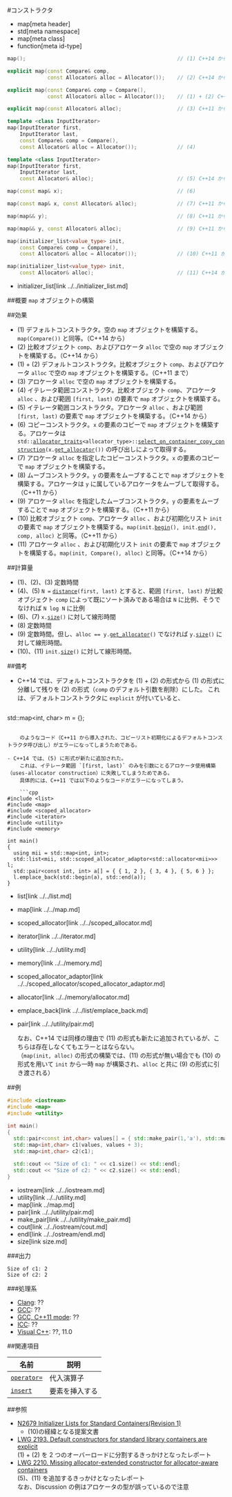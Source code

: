 #コンストラクタ
* map[meta header]
* std[meta namespace]
* map[meta class]
* function[meta id-type]

```cpp
map();                                                 // (1) C++14 から

explicit map(const Compare& comp,
             const Allocator& alloc = Allocator());    // (2) C++14 から

explicit map(const Compare& comp = Compare(),
             const Allocator& alloc = Allocator());    // (1) + (2) C++11 まで

explicit map(const Allocator& alloc);                  // (3) C++11 から

template <class InputIterator>
map(InputIterator first,
    InputIterator last,
    const Compare& comp = Compare(),
    const Allocator& alloc = Allocator());             // (4)

template <class InputIterator>
map(InputIterator first,
    InputIterator last,
    const Allocator& alloc);                           // (5) C++14 から

map(const map& x);                                     // (6)

map(const map& x, const Allocator& alloc);             // (7) C++11 から

map(map&& y);                                          // (8) C++11 から

map(map&& y, const Allocator& alloc);                  // (9) C++11 から

map(initializer_list<value_type> init,
    const Compare& comp = Compare(),
    const Allocator& alloc = Allocator());             // (10) C++11 から

map(initializer_list<value_type> init,
    const Allocator& alloc);                           // (11) C++14 から
```
* initializer_list[link ../../initializer_list.md]

##概要
`map` オブジェクトの構築


##効果
- (1) デフォルトコンストラクタ。空の `map` オブジェクトを構築する。`map(Compare())` と同等。（C++14 から）
- (2) 比較オブジェクト `comp`、およびアロケータ `alloc` で空の `map` オブジェクトを構築する。（C++14 から）
- (1) + (2) デフォルトコンストラクタ。比較オブジェクト `comp`、およびアロケータ `alloc` で空の `map` オブジェクトを構築する。（C++11 まで）
- (3) アロケータ `alloc` で空の `map` オブジェクトを構築する。
- (4) イテレータ範囲コンストラクタ。比較オブジェクト `comp`、アロケータ `alloc` 、および範囲 `[first, last)` の要素で `map` オブジェクトを構築する。
- (5) イテレータ範囲コンストラクタ。アロケータ `alloc` 、および範囲 `[first, last)` の要素で `map` オブジェクトを構築する。（C++14 から）
- (6) コピーコンストラクタ。`x` の要素のコピーで `map` オブジェクトを構築する。アロケータは `std::`[`allocator_traits`](../../memory/allocator_traits.md)`<allocator_type>::`[`select_on_container_copy_construction`](../../memory/allocator_traits/select_on_container_copy_construction.md)`(x.`[`get_allocator`](get_allocator.md)`())` の呼び出しによって取得する。
- (7) アロケータ `alloc` を指定したコピーコンストラクタ。`x` の要素のコピーで `map` オブジェクトを構築する。
- (8) ムーブコンストラクタ。`y` の要素をムーブすることで `map` オブジェクトを構築する。アロケータは `y` に属しているアロケータをムーブして取得する。（C++11 から）
- (9) アロケータ `alloc` を指定したムーブコンストラクタ。`y` の要素をムーブすることで `map` オブジェクトを構築する。（C++11 から）
- (10) 比較オブジェクト `comp`、アロケータ `alloc` 、および初期化リスト `init` の要素で `map` オブジェクトを構築する。`map(init.`[`begin`](../../initializer_list/begin.md)`(), init.`[`end`](../../initializer_list/end.md)`(), comp, alloc)` と同等。（C++11 から）
- (11) アロケータ `alloc` 、および初期化リスト `init` の要素で `map` オブジェクトを構築する。`map(init, Compare(), alloc)` と同等。（C++14 から）


##計算量
- (1)、(2)、(3) 定数時間
- (4)、(5) `N =` [`distance`](../../iterator/distance.md)`(first, last)` とすると、範囲 `[first, last)` が比較オブジェクト `comp` によって既にソート済みである場合は `N` に比例、そうでなければ `N log N` に比例
- (6)、(7) `x.`[`size`](size.md)`()`  に対して線形時間
- (8) 定数時間
- (9) 定数時間。但し、`alloc == y.`[`get_allocator`](/reference/map/map/get_allocator.md)`()` でなければ `y.`[`size`](size.md)`()` に対して線形時間。
- (10)、(11) `init.`[`size`](size.md)`()` に対して線形時間。


##備考
- C++14 では、デフォルトコンストラクタを (1) + (2) の形式から (1) の形式に分離して残りを (2) の形式（`comp` のデフォルト引数を削除）にした。
    これは、デフォルトコンストラクタに `explicit` が付いていると、

    ```cpp
std::map<int, char> m = {};
```

    のようなコード（C++11 から導入された、コピーリスト初期化によるデフォルトコンストラクタ呼び出し）がエラーになってしまうためである。

- C++14 では、(5) に形式が新たに追加された。
    これは、イテレータ範囲 `[first, last)` のみを引数にとるアロケータ使用構築（uses-allocator construction）に失敗してしまうためである。
    具体的には、C++11 では以下のようなコードがエラーになってしまう。

    ```cpp
#include <list>
#include <map>
#include <scoped_allocator>
#include <iterator>
#include <utility>
#include <memory>

int main()
{
  using mii = std::map<int, int>;
  std::list<mii, std::scoped_allocator_adaptor<std::allocator<mii>>> l;
  std::pair<const int, int> a[] = { { 1, 2 }, { 3, 4 }, { 5, 6 } };
  l.emplace_back(std::begin(a), std::end(a));
}
```
* list[link ../../list.md]
* map[link ../../map.md]
* scoped_allocator[link ../../scoped_allocator.md]
* iterator[link ../../iterator.md]
* utility[link ../../utility.md]
* memory[link ../../memory.md]
* scoped_allocator_adaptor[link ../../scoped_allocator/scoped_allocator_adaptor.md]
* allocator[link ../../memory/allocator.md]
* emplace_back[link ../../list/emplace_back.md]
* pair[link ../../utility/pair.md]

    なお、C++14 では同様の理由で (11) の形式も新たに追加されているが、こちらは存在しなくてもエラーとはならない。  
    （`map(init, alloc)` の形式の構築では、(11) の形式が無い場合でも (10) の形式を用いて `init` から一時 `map` が構築され、`alloc` と共に (9) の形式に引き渡される）

##例
```cpp
#include <iostream>
#include <map>
#include <utility>

int main()
{
  std::pair<const int,char> values[] = { std::make_pair(1,'a'), std::make_pair(2,'b'), std::make_pair(2,'b') };
  std::map<int,char> c1(values, values + 3);
  std::map<int,char> c2(c1);

  std::cout << "Size of c1: " << c1.size() << std::endl;
  std::cout << "Size of c2: " << c2.size() << std::endl;
}
```
* iostream[link ../../iostream.md]
* utility[link ../../utility.md]
* map[link ../map.md]
* pair[link ../../utility/pair.md]
* make_pair[link ../../utility/make_pair.md]
* cout[link ../../iostream/cout.md]
* endl[link ../../ostream/endl.md]
* size[link size.md]

###出力
```
Size of c1: 2
Size of c2: 2
```

###処理系
- [Clang](/implementation.md#clang): ??
- [GCC](/implementation.md#gcc): ??
- [GCC, C++11 mode](/implementation.md#gcc): ??
- [ICC](/implementation.md#icc): ??
- [Visual C++](/implementation.md#visual_cpp): ??, 11.0


##関連項目

| 名前 | 説明 |
|---------------------------------------------------------------------------------------------|-----------------------|
| [`operator=`](/reference/map/map/op_assign.md) | 代入演算子 |
| [`insert`](/reference/map/map/insert.md) | 要素を挿入する |


##参照
- [N2679 Initializer Lists for Standard Containers(Revision 1)](http://www.open-std.org/jtc1/sc22/wg21/docs/papers/2008/n2679.pdf)
    - (10)の経緯となる提案文書
- [LWG 2193. Default constructors for standard library containers are explicit](http://cplusplus.github.io/LWG/lwg-defects.html#2193)  
    (1) + (2) を 2 つのオーバーロードに分割するきっかけとなったレポート
- [LWG 2210. Missing allocator-extended constructor for allocator-aware containers](http://cplusplus.github.io/LWG/lwg-defects.html#2210)  
    (5)、(11) を追加するきっかけとなったレポート  
    なお、Discussion の例はアロケータの型が誤っているので注意
